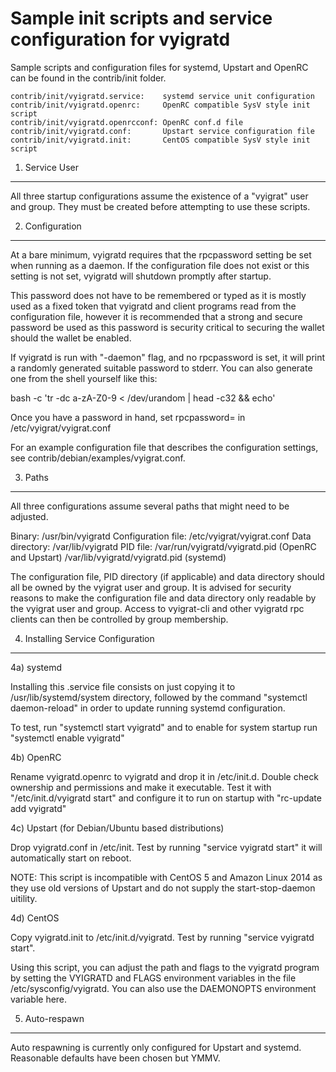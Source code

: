 Sample init scripts and service configuration for vyigratd
==========================================================

Sample scripts and configuration files for systemd, Upstart and OpenRC
can be found in the contrib/init folder.

    contrib/init/vyigratd.service:    systemd service unit configuration
    contrib/init/vyigratd.openrc:     OpenRC compatible SysV style init script
    contrib/init/vyigratd.openrcconf: OpenRC conf.d file
    contrib/init/vyigratd.conf:       Upstart service configuration file
    contrib/init/vyigratd.init:       CentOS compatible SysV style init script

1. Service User
---------------------------------

All three startup configurations assume the existence of a "vyigrat" user
and group.  They must be created before attempting to use these scripts.

2. Configuration
---------------------------------

At a bare minimum, vyigratd requires that the rpcpassword setting be set
when running as a daemon.  If the configuration file does not exist or this
setting is not set, vyigratd will shutdown promptly after startup.

This password does not have to be remembered or typed as it is mostly used
as a fixed token that vyigratd and client programs read from the configuration
file, however it is recommended that a strong and secure password be used
as this password is security critical to securing the wallet should the
wallet be enabled.

If vyigratd is run with "-daemon" flag, and no rpcpassword is set, it will
print a randomly generated suitable password to stderr.  You can also
generate one from the shell yourself like this:

bash -c 'tr -dc a-zA-Z0-9 < /dev/urandom | head -c32 && echo'

Once you have a password in hand, set rpcpassword= in /etc/vyigrat/vyigrat.conf

For an example configuration file that describes the configuration settings,
see contrib/debian/examples/vyigrat.conf.

3. Paths
---------------------------------

All three configurations assume several paths that might need to be adjusted.

Binary:              /usr/bin/vyigratd
Configuration file:  /etc/vyigrat/vyigrat.conf
Data directory:      /var/lib/vyigratd
PID file:            /var/run/vyigratd/vyigratd.pid (OpenRC and Upstart)
                     /var/lib/vyigratd/vyigratd.pid (systemd)

The configuration file, PID directory (if applicable) and data directory
should all be owned by the vyigrat user and group.  It is advised for security
reasons to make the configuration file and data directory only readable by the
vyigrat user and group.  Access to vyigrat-cli and other vyigratd rpc clients
can then be controlled by group membership.

4. Installing Service Configuration
-----------------------------------

4a) systemd

Installing this .service file consists on just copying it to
/usr/lib/systemd/system directory, followed by the command
"systemctl daemon-reload" in order to update running systemd configuration.

To test, run "systemctl start vyigratd" and to enable for system startup run
"systemctl enable vyigratd"

4b) OpenRC

Rename vyigratd.openrc to vyigratd and drop it in /etc/init.d.  Double
check ownership and permissions and make it executable.  Test it with
"/etc/init.d/vyigratd start" and configure it to run on startup with
"rc-update add vyigratd"

4c) Upstart (for Debian/Ubuntu based distributions)

Drop vyigratd.conf in /etc/init.  Test by running "service vyigratd start"
it will automatically start on reboot.

NOTE: This script is incompatible with CentOS 5 and Amazon Linux 2014 as they
use old versions of Upstart and do not supply the start-stop-daemon uitility.

4d) CentOS

Copy vyigratd.init to /etc/init.d/vyigratd. Test by running "service vyigratd start".

Using this script, you can adjust the path and flags to the vyigratd program by
setting the VYIGRATD and FLAGS environment variables in the file
/etc/sysconfig/vyigratd. You can also use the DAEMONOPTS environment variable here.

5. Auto-respawn
-----------------------------------

Auto respawning is currently only configured for Upstart and systemd.
Reasonable defaults have been chosen but YMMV.
